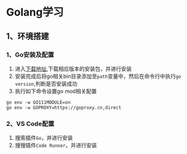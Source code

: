 # Golang学习

## 1、环境搭建
### 1、Go安装及配置
1. 进入[下载地址](https://studygolang.com/dl),下载相应版本的安装包，并进行安装
2. 安装完成后将go相关bin目录添加至`path`变量中，然后在命令行中执行`go version`,判断是否安装成功
3. 执行如下命令设置go mod相关配置
```
go env -w GO111MODULE=on
go env -w GOPROXY=https://goproxy.cn,direct
```

### 2、VS Code配置
1. 搜索插件`Go`，并进行安装
2. 搜搜插件`Code Runner`，并进行安装
